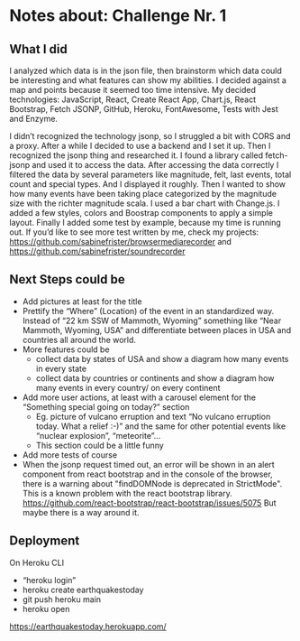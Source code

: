 # Notes about: Challenge Nr. 1

## What I did
I analyzed which data is in the json file, then brainstorm which data could be interesting and what features can show my abilities. 
I decided against a map and points because it seemed too time intensive. 
My decided technologies: JavaScript, React, Create React App, Chart.js, React Bootstrap, Fetch JSONP, GitHub, Heroku, FontAwesome, Tests with Jest and Enzyme.

I didn’t recognized the technology jsonp, so I struggled a bit with CORS and a proxy. After a while I decided to use a backend and I set it up. Then I recognized the jsonp thing and researched it. I found a library called fetch-jsonp and used it to access the data.
After accessing the data correctly I filtered the data by several parameters like magnitude, felt, last events, total count and special types. And I displayed it roughly.
Then I wanted to show how many events have been taking place categorized by the magnitude size with the richter magnitude scala. I used a bar chart with Change.js.
I added a few styles, colors and Boostrap components to apply a simple layout.
Finally I added some test by example, because my time is running out. If you’d like to see more test written by me, check my projects: https://github.com/sabinefrister/browsermediarecorder and https://github.com/sabinefrister/soundrecorder 

## Next Steps could be
- Add pictures at least for the title
- Prettify the “Where” (Location) of the event in an standardized way. Instead of “22 km SSW of Mammoth, Wyoming” something like “Near Mammoth, Wyoming, USA” and differentiate between places in USA and countries all around the world.
- More features could be
    - collect data by states of USA and show a diagram how many events in every state
    - collect data by countries or continents and show a diagram how many events in every country/ on every continent
- Add more user actions, at least with a carousel element for the “Something special going on today?” section
    - Eg. picture of vulcano erruption and text “No vulcano erruption today. What a relief :-)” and the same for other potential events like “nuclear explosion”, “meteorite”… 
    - This section could be a little funny
- Add more tests of course
- When the jsonp request timed out, an error will be shown in an alert component from react bootstrap and in the console of the browser, there is a warning about "findDOMNode is deprecated in StrictMode". This is a known problem with the react bootstrap library. https://github.com/react-bootstrap/react-bootstrap/issues/5075
But maybe there is a way around it.

## Deployment
On Heroku CLI
- “heroku login”
- heroku create earthquakestoday
- git push heroku main
- heroku open

https://earthquakestoday.herokuapp.com/
